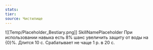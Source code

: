 ```yaml
---
stats: 
tier: 
source: Чистилище
---
```

![[Temp/Placeholder_Bestiary.png]]
SkillNamePlaceholder
При использовании навыка есть 8% шанс увеличить защиту от воды на {0}%. Длится 10 с. Срабатывает не чаще 1 р. в 20 с.
